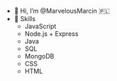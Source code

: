 - 👋 Hi, I’m @MarvelousMarcin 🇵🇱
- 🌱 Skills
    * JavaScript
    * Node.js + Express
    * Java
    * SQL
    * MongoDB
    * CSS
    * HTML 




<!---
MarvelousMarcin/MarvelousMarcin is a ✨ special ✨ repository because its `README.md` (this file) appears on your GitHub profile.
You can click the Preview link to take a look at your changes.
--->
